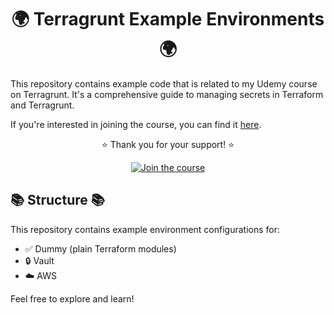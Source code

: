 <div align="center">

# 🌍 Terragrunt Example Environments 🌍

</div>

This repository contains example code that is related to my Udemy course on Terragrunt. It's a comprehensive guide to managing secrets in Terraform and Terragrunt.

If you're interested in joining the course, you can find it [here](https://www.udemy.com/course/managing-secrets-in-terraform-and-terragrunt/?referralCode=6A446202345DB0F29E69).

<div align="center">

:star: Thank you for your support! :star:

[![Join the course](https://img.shields.io/badge/-Join%20the%20course-blue?style=for-the-badge&logo=udemy)](https://www.udemy.com/course/managing-secrets-in-terraform-and-terragrunt/?referralCode=6A446202345DB0F29E69)
</div>

## 📚 Structure 📚

This repository contains example environment configurations for:

- :white_check_mark: Dummy (plain Terraform modules)
- :lock: Vault
- :cloud: AWS

Feel free to explore and learn!
